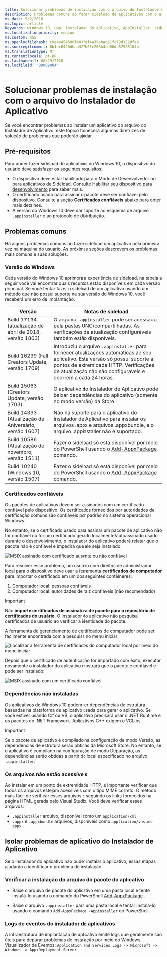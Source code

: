 ```yaml
---
title: Solucionar problemas de instalação com o arquivo do Instalador de Aplicativo
description: Problemas comuns ao fazer sideload de aplicativos com o arquivo do Instalador de Aplicativo.
ms.date: 5/2/2018
ms.topic: article
keywords: windows 10, uwp, instalador do aplicativo, AppInstaller, sideload
ms.localizationpriority: medium
ms.custom: RS5
ms.openlocfilehash: c9e4e454500f401faf4a39abaca1fc79d1228fab
ms.sourcegitcommit: 6b1ec6420dbaa327b65c208b4cd00da87985104b
ms.translationtype: MT
ms.contentlocale: pt-BR
ms.lasthandoff: 08/29/2020
ms.locfileid: "89089884"
---
```

# <a name="troubleshoot-installation-issues-with-the-app-installer-file"></a>Solucionar problemas de instalação com o arquivo do Instalador de Aplicativo

Se você encontrar problemas ao instalar um aplicativo do arquivo do Instalador de Aplicativo, este tópico fornecerá algumas diretrizes de solução de problemas que poderão ajudar.

## <a name="prerequisites"></a>Pré-requisitos

Para poder fazer sideload de aplicativos no Windows 10, o dispositivo do usuário deve satisfazer os seguintes requisitos:

- O dispositivo deve estar habilitado para o Modo de Desenvolvedor ou para aplicativos de Sideload. Consulte [Habilitar seu dispositivo para desenvolvimento](/windows/uwp/get-started/enable-your-device-for-development) para saber mais.
- O certificado usado para assinar o pacote deve ser confiável pelo dispositivo. Consulte a seção **Certificados confiáveis** abaixo para obter mais detalhes.
- A versão do Windows 10 deve dar suporte ao esquema de arquivo `.appinstaller` e ao protocolo de distribuição.

## <a name="common-issues"></a>Problemas comuns

Há alguns problemas comuns ao fazer sideload um aplicativo pela primeira vez na máquina do usuário. As próximas seções descrevem os problemas mais comuns e suas soluções.

### <a name="windows-version"></a>Versão do Windows

Cada versão do Windows 10 aprimora a experiência de sideload, na tabela a seguir você vai encontrar quais recursos estão disponíveis em cada versão principal. Se você tentar fazer o sideload de um aplicativo usando um método que não possui suporte na sua versão do Windows 10, você receberá um erro de implantação.

| Versão | Notas de sideload |
|---------|----------------|
| Build 17134 (atualização de abril de 2018, versão 1803)    | O arquivo `.appinstaller` pode ser acessado pela pastas UNC/compartilhadas. As verificações de atualização configuráveis também estão disponíveis. |
| Build 16299 (Fall Creators Update, versão 1709) | Introduziu o arquivo `.appinstaller` para fornecer atualizações automáticas ao seu aplicativo. Esta versão só possui suporte a pontos de extremidade HTTP. Verificações de atualização não são configuráveis e ocorrem a cada 24 horas. |
| Build 15063 (Creators Update, versão 1703)      | O aplicativo do Instalador de Aplicativo pode baixar dependências do aplicativo (somente no modo versão) da Store. |
| Build 14393 (Atualização de Aniversário, versão 1607)   | Não há suporte para o aplicativo do Instalador de Aplicativo para instalar os arquivos .appx e arquivos .appxbundle, e o arquivo .appinstaller não é suportado. |
| Build 10586 (Atualização de novembro, versão 1511)      | Fazer o sideload só está disponível por meio do PowerShell usando o [Add-AppxPackage](/powershell/module/appx/add-appxpackage?view=win10-ps) comando. |
| Build 10240 (Windows 10, versão 1507)           | Fazer o sideload só está disponível por meio do PowerShell usando o [Add-AppxPackage](/powershell/module/appx/add-appxpackage?view=win10-ps) comando. |

### <a name="trusted-certificates"></a>Certificados confiáveis

Os pacotes de aplicativos devem ser assinados com um certificado confiável pelo dispositivo. Os certificados fornecidos por autoridades de certificação comuns são confiáveis por padrão no sistema operacional Windows.

No entanto, se o certificado usado para assinar um pacote de aplicativo não for confiável ou for um certificado gerado localmente/autoassinado usado durante o desenvolvimento, o instalador do aplicativo poderá relatar que o pacote não é confiável e impedirá que ele seja instalado:

![MSIX assinado com certificado ausente ou não confiável](..\images\msix-bad-cert.png)

Para resolver esse problema, um usuário com direitos de administrador local para o dispositivo deve usar a ferramenta **certificados de computador** para importar o certificado em um dos seguintes contêineres:

1. Computador local: pessoas confiáveis
2. Computador local: autoridades de raiz confiáveis (não recomendado)

>[!IMPORTANT]
> Não **importe certificados de assinatura de pacote para o repositório de certificados do usuário**. O instalador do aplicativo não pesquisa certificados de usuário ao verificar a identidade do pacote.

A ferramenta de gerenciamento de certificados de computador pode ser facilmente encontrada com a pesquisa no menu iniciar:

![Localizar a ferramenta de certificados do computador local por meio do menu iniciar](..\images\start-comp-cert.png)

Depois que o certificado de autenticação for importado com êxito, executar novamente o instalador do aplicativo mostrará que o pacote é confiável e pode ser instalado:

![MSIX assinado com um certificado confiável](..\images\msix-good-cert.png)

### <a name="dependencies-not-installed"></a>Dependências não instaladas

Os aplicativos do Windows 10 podem ter dependências de estrutura baseadas na plataforma de aplicativo usada para gerar o aplicativo. Se você estiver usando C# ou VB, o aplicativo precisará usar o .NET Runtime e os pacotes do .NET Framework. Aplicativos C++ exigem o VCLibs.

>[!IMPORTANT]
> Se o pacote de aplicativo é compilado na configuração de modo Versão, as dependências de estrutura serão obtidas da Microsoft Store. No entanto, se o aplicativo é compilado na configuração de modo Depuração, as dependências serão obtidas a partir do local especificado no arquivo `.appinstaller`.

### <a name="files-not-accessible"></a>Os arquivos não estão acessíveis

Ao instalar em um ponto de extremidade HTTP, é importante verificar que todos os arquivos estejam acessíveis com o tipo MIME correto. O método mais fácil de verificar esses arquivos é seguindo os links fornecidos na página HTML gerada pelo Visual Studio. Você deve verificar esses arquivos:

- `.appinstaller` arquivo, disponível como um `application/xml`
- `.appx` e `.appxbundle` arquivos, disponíveis como `application/vns.ms-appx`

## <a name="isolate-app-installer-app-issues"></a>Isolar problemas de aplicativo do Instalador de Aplicativo

Se o instalador do aplicativo não puder instalar o aplicativo, essas etapas ajudarão a identificar o problema de instalação.

### <a name="verify-app-package-file-installation"></a>Verificar a instalação do arquivo do pacote do aplicativo

- Baixe o arquivo de pacote do aplicativo em uma pasta local e tente instalá-lo usando o comando do PowerShell [Add-AppxPackage](/powershell/module/appx/add-appxpackage?view=win10-ps) .

- Baixe o arquivo `.appinstaller` para uma pasta local e tentar instalá-lo usando o comando `Add-AppxPackage -Appinstaller` do PowerShell.

### <a name="app-installer-event-logs"></a>Logs de eventos do instalador de aplicativos

A infraestrutura de implantação de aplicativo emite logs que geralmente são úteis para depurar problemas de instalação por meio do Windows Visualizador de Eventos: `Application and Services Logs -> Microsoft -> Windows -> AppxDeployment-Server`